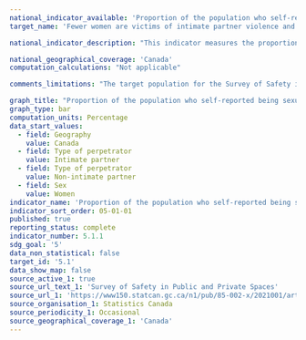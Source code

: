 ```yaml
---
national_indicator_available: 'Proportion of the population who self-reported being sexually assaulted in the last 12 months'
target_name: 'Fewer women are victims of intimate partner violence and sexual assault'

national_indicator_description: "This indicator measures the proportion of the population who self-reported being sexually assaulted in the last 12 months."

national_geographical_coverage: 'Canada' 
computation_calculations: "Not applicable"

comments_limitations: "The target population for the Survey of Safety in Public and Private Spaces is the Canadian population aged 15 and older, living in the provinces and territories. Canadians residing in institutions are not included."

graph_title: "Proportion of the population who self-reported being sexually assaulted in the last 12 months"
graph_type: bar
computation_units: Percentage
data_start_values:
  - field: Geography
    value: Canada
  - field: Type of perpetrator
    value: Intimate partner
  - field: Type of perpetrator
    value: Non-intimate partner
  - field: Sex
    value: Women
indicator_name: 'Proportion of the population who self-reported being sexually assaulted in the last 12 months'
indicator_sort_order: 05-01-01
published: true
reporting_status: complete
indicator_number: 5.1.1
sdg_goal: '5'
data_non_statistical: false
target_id: '5.1'
data_show_map: false
source_active_1: true
source_url_text_1: 'Survey of Safety in Public and Private Spaces'
source_url_1: 'https://www150.statcan.gc.ca/n1/pub/85-002-x/2021001/article/00003-eng.htm'
source_organisation_1: Statistics Canada
source_periodicity_1: Occasional
source_geographical_coverage_1: 'Canada'
---
```

